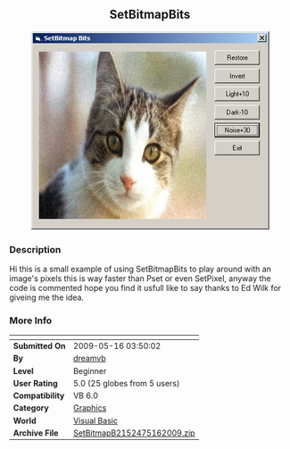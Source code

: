 ﻿<div align="center">

## SetBitmapBits

<img src="PIC2009516349476508.jpg">
</div>

### Description

Hi this is a small example of using SetBitmapBits to play around with an image's pixels this is way faster than Pset or even SetPixel, anyway the code is commented hope you find it usfull like to say thanks to Ed Wilk for giveing me the idea.
 
### More Info
 


<span>             |<span>
---                |---
**Submitted On**   |2009-05-16 03:50:02
**By**             |[dreamvb](https://github.com/Planet-Source-Code/PSCIndex/blob/master/ByAuthor/dreamvb.md)
**Level**          |Beginner
**User Rating**    |5.0 (25 globes from 5 users)
**Compatibility**  |VB 6\.0
**Category**       |[Graphics](https://github.com/Planet-Source-Code/PSCIndex/blob/master/ByCategory/graphics__1-46.md)
**World**          |[Visual Basic](https://github.com/Planet-Source-Code/PSCIndex/blob/master/ByWorld/visual-basic.md)
**Archive File**   |[SetBitmapB2152475162009\.zip](https://github.com/Planet-Source-Code/dreamvb-setbitmapbits__1-72095/archive/master.zip)








